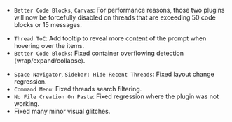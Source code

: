 <items-block data-variant="change" data-description="BREAKING CHANGE!">

- `Better Code Blocks`, `Canvas`: For performance reasons, those two plugins will now be forcefully disabled on threads that are exceeding 50 code blocks or 15 messages.

</items-block>

<items-block data-variant="improvement">

- `Thread ToC`: Add tooltip to reveal more content of the prompt when hovering over the items.
- `Better Code Blocks`: Fixed container overflowing detection (wrap/expand/collapse).

</items-block>

<items-block data-variant="bug-fix">

- `Space Navigator`, `Sidebar: Hide Recent Threads`: Fixed layout change regression.
- `Command Menu`: Fixed threads search filtering.
- `No File Creation On Paste`: Fixed regression where the plugin was not working.
- Fixed many minor visual glitches.

</items-block>

